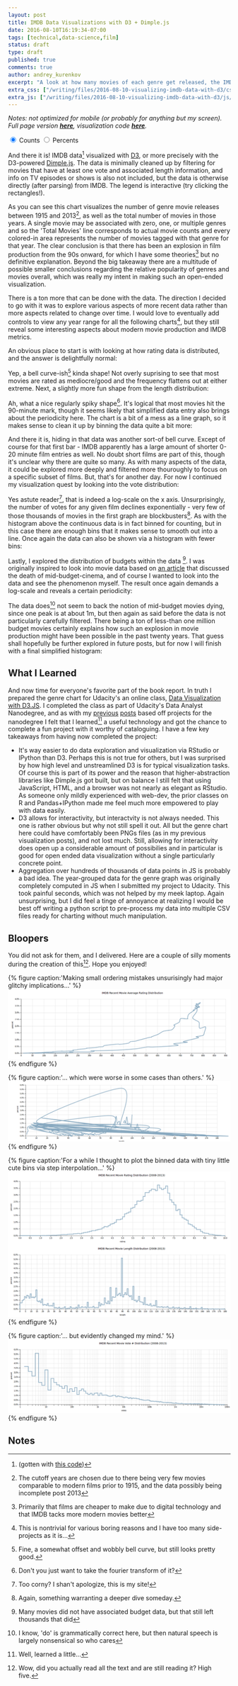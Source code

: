 ```yaml
---
layout: post
title: IMDB Data Visualizations with D3 + Dimple.js
date: 2016-08-10T16:19:34-07:00
tags: [technical,data-science,film]
status: draft
type: draft
published: true
comments: true
author: andrey_kurenkov
excerpt: "A look at how many movies of each genre get released, the IMDB rating distribution, and more!"
extra_css: ["/writing/files/2016-08-10-visualizing-imdb-data-with-d3/css/style.css"]
extra_js: ["/writing/files/2016-08-10-visualizing-imdb-data-with-d3/js/createChartFuncs.js","http://d3js.org/d3.v3.min.js","http://dimplejs.org/dist/dimple.v2.1.6.min.js"]
---
```

*Notes: not optimized for mobile (or probably for anything but my screen). Full page version **[here](/writing/files/2016-08-10-visualizing-imdb-data-with-d3/standalone_page.html)**, visualization code **[here](https://github.com/andreykurenkov/imdb-data-viz)**.*

<div id="genreChartContainer" class="chartContainer">
  <script type="text/javascript">
    /*Start on 1915 because prior too few movies are listed to make them a fair
    comparison to modern times*/
    var start_year = 1915;
    /*End on 2013 due to a strange dive towards zero in 2014 and 2015 I cannot explain or
    guarantee is not due to flawed data. At first I included the dip but received feedback it
    is best to remove it to avoid confusion, and then removed it.*/
    var end_year = 2013;
    //Get from localhost, perhaps change to github later
    var data_source = "/writing/files/2016-08-10-visualizing-imdb-data-with-d3/data/yearly_data.tsv";
    var name = "IMDB Yearly Movie And Genre Counts (1915-2013)";
    createGenreChart("#genreChartContainer",
                    data_source,
                    name,
                    start_year,
                    end_year);
  </script>
</div>

<form class="form" id="genreToggleForm">
  <div class="switch-field">
    <!--   <div class="switch-title">Display Type</div> -->
    <input type="radio" id="switch_left" name="switch" value="yes" checked/>
    <label for="switch_left">Counts</label>
    <input type="radio" id="switch_right" name="switch" value="no" />
    <label for="switch_right">Percents</label>
  </div>
</form>

And there it is! IMDB data[^gotten_with] visualized with [D3](https://d3js.org/), or more precisely with the D3-powered [Dimple.js](http://dimplejs.org/). The data is minimally cleaned up by filtering for movies that have at least one vote and associated length information, and info on TV episodes or shows is also not included, but the data is otherwise directly (after parsing) from IMDB. The legend is interactive (try clicking the rectangles!).

As you can see this chart visualizes the number of genre movie releases between 1915 and 2013[^why_years], as well as the total number of movies in those years. 
A single movie may be associated with zero, one, or multiple genres and so the 'Total Movies' line corresponds to actual
movie counts and every colored-in area represents the number of movies tagged with that genre for that year. 
The clear conclusion is that there has been an explosion in film production from the 90s onward, for which I have some theories[^theories] but no definitive explanation. Beyond the big takeaway there are a multitude of possible smaller conclusions regarding the relative popularity of genres and movies overall, which was really my intent in making such an open-ended visualization.

There is a ton more that can be done with the data. The direction I decided to
go with it was to explore various aspects of more recent data rather than
more aspects related to change over time. I would love to eventually add controls to view any year range for all the following charts[^nontrivial], but they still reveal some interesting aspects about modern movie production and IMDB metrics. 

An obvious place to start is with looking at how rating data is distributed, and the answer is delightfully normal:

<div id="ratingChartContainer" class="chartContainer">
  <script type="text/javascript">
    createLineChart("#ratingChartContainer",
                    "/writing/files/2016-08-10-visualizing-imdb-data-with-d3/data/rating_data.tsv",
                    false,
                    "IMDB Average Movie Rating Distribution (2003-2013) ",
                    "rating",
                    false,
                    "Average IMDB User Rating");
  </script>
</div>

Yep, a bell curve-ish[^bell_curve] kinda shape! Not overly suprising to see that most movies are rated as mediocre/good and the frequency flattens out at either extreme. Next, a slightly more fun shape from the length distribution:

<div id="lengthChartContainer" class="chartContainer">
  <script type="text/javascript">
    createLineChart("#lengthChartContainer",
                    "/writing/files/2016-08-10-visualizing-imdb-data-with-d3/data/length_data.tsv",
                    true,
                    "IMDB Movie Length Distribution (2003-2013)",
                    "length",
                    false,
                    "Length (minutes)",
                    "max");
  </script>
</div>

Ah, what a nice regularly spiky shape[^fourier]. It's logical that most movies hit the 90-minute mark, though it seems likely
that simplified data entry also brings about the periodicity here. The chart is a bit of a mess as a line graph, so it makes sense
to clean it up by binning the data quite a bit more:

<div id="lengthBinChartContainer" class="chartContainer">
  <script type="text/javascript">
    createHistChart("#lengthBinChartContainer",
                    "/writing/files/2016-08-10-visualizing-imdb-data-with-d3/data/length_data_hist.tsv",
                    true,
                    "IMDB Movie Length Distribution (2003-2013) ",
                    "length",
                    false,
                    "Length (minutes)");
  </script>
</div>

And there it is, hiding in that data was another sort-of bell curve. Except of course for that first bar - IMDB apparently has a large amount of shorter 0-20 minute film entries as well. No doubt short films are part of this, though it's unclear why there are quite so many. As with many aspects of the data, it could be explored more deeply and filtered more thouroughly to focus on a specific subset of films. But, that's for another day. For now I continued my visualization quest by looking into the vote distribution:

<div id="votesChartContainer" class="chartContainer">
  <script type="text/javascript">
    createLineChart("#votesChartContainer",
                    "/writing/files/2016-08-10-visualizing-imdb-data-with-d3/data/votes_data.tsv",
                    true,
                    "IMDB Movie Vote Count Distribution (2003-2013) ",
                    "votes",
                    true,
                    "IMDB User Vote Count");
  </script>
</div>

Yes astute reader[^corny], that is indeed a log-scale on the x axis. Unsurprisingly, the number of votes for any given film declines exponentially - very few of those thousands of movies in the first graph are blockbusters[^again]. As with the histogram above the continuous data is in fact binned for counting, but in this case there are enough bins that it makes sense to smooth out into a line. Once again the data can also be shown via a histogram with fewer bins:

<div id="votesBinChartContainer" class="chartContainer">
  <script type="text/javascript">
  createHistChart("#votesBinChartContainer",
                  "/writing/files/2016-08-10-visualizing-imdb-data-with-d3/data/votes_data_hist.tsv",
                      true,
                      "IMDB Movie Vote # Distribution (2003-2013) ",
                      "votes",
                      true,
                      "IMDB User Vote Count");
  </script>
</div>

Lastly, I explored the distribution of budgets within the data [^budgets]. I was originally inspired to look into 
movie data based on [an article](http://flavorwire.com/492985/how-the-death-of-mid-budget-cinema-left-a-generation-of-iconic-filmmakers-mia) 
that discussed the death of mid-budget-cinema, and of course I wanted to look into the data and see the phenomenon myself. The result once again demands a log-scale and reveals a certain periodicity:

<div id="budgetChartContainer" class="chartContainer">
  <script type="text/javascript">
    createLineChart("#budgetChartContainer",
                    "/writing/files/2016-08-10-visualizing-imdb-data-with-d3/data/budget_data.tsv",
                    true,
                    "IMDB Movie Budget Distribution (2003-2013) ",
                    "budget",
                    true,
                    "Budget (USD)",
                    "average");
  </script>
</div>

The data does[^plural] not seem to back the notion of mid-budget movies dying, since one peak is at about 1m, but then again as said before the data is not particularly carefully filtered. There being a ton of less-than one million budget movies certainly explains how such an explosion in movie production might have been possible in the past twenty years. That guess shall hopefully be further explored in future posts, but for now I will finish with a final simplified histogram:

<div id="budgetBinChartContainer" class="chartContainer">
  <script type="text/javascript">
    createHistChart("#budgetBinChartContainer",
                    "/writing/files/2016-08-10-visualizing-imdb-data-with-d3/data/budget_data_hist.tsv",
                    true,
                    "IMDB Movie Budget Distribution (2003-2013) ",
                    "budget",
                    true,
                    "Budget (USD)");
  </script>
</div>

## What I Learned
And now time for everyone's favorite part of the book report. In truth I prepared the genre chart for Udacity's an online class, [Data Visualization with D3.JS](https://www.udacity.com/course/data-visualization-and-d3js--ud507). I completed the class as part of Udacity's Data Analyst Nanodegree, and as with my [previous](http://www.andreykurenkov.com/writing/fun-visualizations-of-stackoverflow/) [posts](http://www.andreykurenkov.com/writing/power-of-ipython-pandas-scikilearn/) based off projects for the nanodegree I felt that I learned[^learned] a useful technology and got the chance to complete a fun project with it worthy of cataloguing. I have a few key takeaways from having now completed the project:

* It's way easier to do data exploration and visualization via RStudio or IPython than D3. Perhaps this is not true for others, but I was surprised by how high level and unstreamlined D3 is for typical visualization tasks. Of course this is part of its power and the reason that higher-abstraction libraries like Dimple.js got built, but on balance I still felt that using JavaScript, HTML, and a browser was not nearly as elegant as RStudio. As someone only mildly experienced with web-dev, the prior classes on R and Pandas+IPython made me feel much more empowered to play with data easily. 
* D3 allows for interactivity, but interactvity is not always needed. This one is rather obvious but why not still spell it out. All but the genre chart here could have comfortably been PNGs files (as in my previous visualization posts), and not lost much. Still, allowing for interactivity does open up a considerable amount of possibilies and in particular is good for open ended data visualization without a single particularly concrete point.
* Aggregation over hundreds of thousands of data points in JS is probably a bad idea. The year-grouped data for the genre graph was originally completely computed in JS when I submitted my project to Udacity. This took painful seconds, which was not helped by my meek laptop. Again unsurprising, but I did feel a tinge of annoyance at realizing I would be best off writing a python script to pre-process my data into multiple CSV files ready for charting without much manipulation. 

## Bloopers
You did not ask for them, and I delivered. Here are a couple of silly moments during the creation of this[^high_five]. Hope you enjoyed!

{% figure caption:'Making small ordering mistakes unsurisingly had major glitchy implications...' %}
[<img class="postimageactual" src="/writing/images/2016-08-10-visualizing-imdb-data-with-d3/oops.png" alt="oops"/>](/writing/images/2016-08-10-visualizing-imdb-data-with-d3/oops.png)
{% endfigure %}

{% figure caption:'... which were worse in some cases than others.' %}
[<img class="postimageactual" src="/writing/images/2016-08-10-visualizing-imdb-data-with-d3/great.png" alt="great"/>](/writing/images/2016-08-10-visualizing-imdb-data-with-d3/great.png)
{% endfigure %}

{% figure caption:'For a while I thought to plot the binned data with tiny little cute bins via step interpolation...' %}
[<img class="postimageactual" src="/writing/images/2016-08-10-visualizing-imdb-data-with-d3/step1.png" alt="step1"/>](/writing/images/2016-08-10-visualizing-imdb-data-with-d3/step1.png)
{% endfigure %}

{% figure caption:'... but evidently changed my mind.' %}
[<img class="postimageactual" src="/writing/images/2016-08-10-visualizing-imdb-data-with-d3/step2.png" alt="step2"/>](/writing/images/2016-08-10-visualizing-imdb-data-with-d3/step2.png)
{% endfigure %}


## Notes
[^gotten_with]: (gotten with <a href="https://github.com/andreykurenkov/data-movies">this code</a>) 
[^why_years]: The cutoff years are chosen due to there being very few movies comparable to modern films prior to 1915, and the data possibly being incomplete post 2013
[^theories]: Primarily that films are cheaper to make due to digital technology and that IMDB tacks more modern movies better
[^nontrivial]: This is nontrivial for various boring reasons and I have too many side-projects as it is...
[^bell_curve]: Fine, a somewhat offset and wobbly bell curve, but still looks pretty good.
[^fourier]: Don't you just want to take the fourier transform of it? 
[^corny]: Too corny? I shan't apologize, this is my site!
[^again]: Again, something warranting a deeper dive someday.
[^budgets]: Many movies did not have associated budget data, but that still left thousands that did
[^plural]: I know, 'do' is grammatically correct here, but then natural speech is largely nonsensical so who cares
[^learned]: Well, learned a little...
[^high_five]: Wow, did you actually read all the text and are still reading it? High five.
